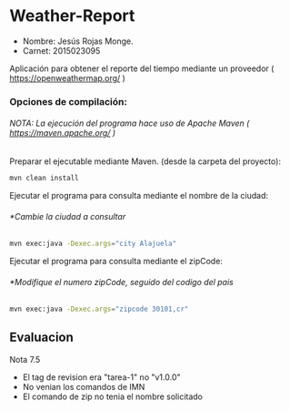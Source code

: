 Weather-Report
=======================

* Nombre: Jesús Rojas Monge.
* Carnet: 2015023095



Aplicación para obtener el reporte del tiempo mediante un proveedor ( https://openweathermap.org/ )


### Opciones de compilación:

###### NOTA: La ejecución del programa hace uso de Apache Maven ( https://maven.apache.org/ )

Preparar el ejecutable mediante Maven. (desde la carpeta del proyecto):

```bash
mvn clean install
```

Ejecutar el programa para consulta mediante el nombre de la ciudad:
###### **Cambie la ciudad a consultar*

```bash
mvn exec:java -Dexec.args="city Alajuela"
```

Ejecutar el programa para consulta mediante el zipCode:
###### **Modifique el numero zipCode, seguido del codigo del pais*

```bash
mvn exec:java -Dexec.args="zipcode 30101,cr"
```

## Evaluacion

Nota 7.5

- El tag de revision era "tarea-1" no "v1.0.0"
- No venian los comandos de IMN
- El comando de zip no tenia el nombre solicitado
